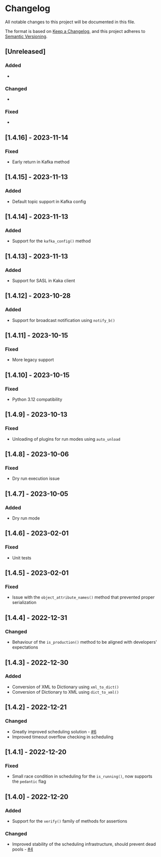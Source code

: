 # Changelog

All notable changes to this project will be documented in this file.

The format is based on [Keep a Changelog](https://keepachangelog.com/en/1.0.0/),
and this project adheres to [Semantic Versioning](https://semver.org/spec/v2.0.0.html).

## [Unreleased]

### Added

*

### Changed

*

### Fixed

*

## [1.4.16] - 2023-11-14

### Fixed

* Early return in Kafka method

## [1.4.15] - 2023-11-13

### Added

* Default topic support in Kafka config

## [1.4.14] - 2023-11-13

### Added

* Support for the `kafka_config()` method

## [1.4.13] - 2023-11-13

### Added

* Support for SASL in Kaka client

## [1.4.12] - 2023-10-28

### Added

* Support for broadcast notification using `notify_b()`

## [1.4.11] - 2023-10-15

### Fixed

* More legacy support

## [1.4.10] - 2023-10-15

### Fixed

* Python 3.12 compatibility

## [1.4.9] - 2023-10-13

### Fixed

* Unloading of plugins for run modes using `auto_unload`

## [1.4.8] - 2023-10-06

### Fixed

* Dry run execution issue

## [1.4.7] - 2023-10-05

### Added

* Dry run mode

## [1.4.6] - 2023-02-01

### Fixed

* Unit tests

## [1.4.5] - 2023-02-01

### Fixed

* Issue with the `object_attribute_names()` method that prevented proper serialization

## [1.4.4] - 2022-12-31

### Changed

* Behaviour of the `is_production()` method to be aligned with developers' expectations

## [1.4.3] - 2022-12-30

### Added

* Conversion of XML to Dictionary using `xml_to_dict()`
* Conversion of Dictionary to XML using `dict_to_xml()`

## [1.4.2] - 2022-12-21

### Changed

* Greatly improved scheduling solution - [#6](https://github.com/hivesolutions/colony/issues/6)
* Improved timeout overflow checking in scheduling

## [1.4.1] - 2022-12-20

### Fixed

* Small race condition in scheduling for the `is_running()`, now supports the `pedantic` flag

## [1.4.0] - 2022-12-20

### Added

* Support for the `verify()` family of methods for assertions

### Changed

* Improved stability of the scheduling infrastructure, should prevent dead pools - [#4](https://github.com/hivesolutions/colony/issues/4)
